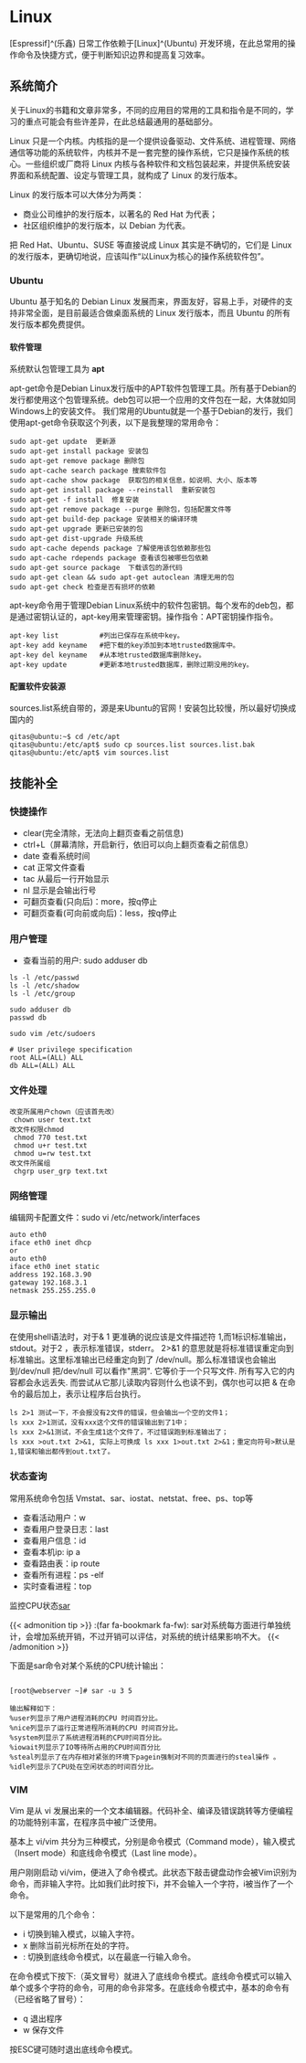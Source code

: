 # Linux


[Espressif]^(乐鑫) 日常工作依赖于[Linux]^(Ubuntu) 开发环境，在此总常用的操作命令及快捷方式，便于判断知识边界和提高复习效率。

## 系统简介

关于Linux的书籍和文章非常多，不同的应用目的常用的工具和指令是不同的，学习的重点可能会有些许差异，在此总结最通用的基础部分。

Linux 只是一个内核。内核指的是一个提供设备驱动、文件系统、进程管理、网络通信等功能的系统软件，内核并不是一套完整的操作系统，它只是操作系统的核心。一些组织或厂商将 Linux 内核与各种软件和文档包装起来，并提供系统安装界面和系统配置、设定与管理工具，就构成了 Linux 的发行版本。

Linux 的发行版本可以大体分为两类：

* 商业公司维护的发行版本，以著名的 Red Hat 为代表；
* 社区组织维护的发行版本，以 Debian 为代表。

把 Red Hat、Ubuntu、SUSE 等直接说成 Linux 其实是不确切的，它们是 Linux 的发行版本，更确切地说，应该叫作“以Linux为核心的操作系统软件包”。

### Ubuntu

Ubuntu 基于知名的 Debian Linux 发展而来，界面友好，容易上手，对硬件的支持非常全面，是目前最适合做桌面系统的 Linux 发行版本，而且 Ubuntu 的所有发行版本都免费提供。

#### 软件管理

系统默认包管理工具为 **apt**

apt-get命令是Debian Linux发行版中的APT软件包管理工具。所有基于Debian的发行都使用这个包管理系统。deb包可以把一个应用的文件包在一起，大体就如同Windows上的安装文件。
我们常用的Ubuntu就是一个基于Debian的发行，我们使用apt-get命令获取这个列表，以下是我整理的常用命令：

```apt-get
sudo apt-get update  更新源
sudo apt-get install package 安装包
sudo apt-get remove package 删除包
sudo apt-cache search package 搜索软件包
sudo apt-cache show package  获取包的相关信息，如说明、大小、版本等
sudo apt-get install package --reinstall  重新安装包
sudo apt-get -f install  修复安装
sudo apt-get remove package --purge 删除包，包括配置文件等
sudo apt-get build-dep package 安装相关的编译环境
sudo apt-get upgrade 更新已安装的包
sudo apt-get dist-upgrade 升级系统
sudo apt-cache depends package 了解使用该包依赖那些包
sudo apt-cache rdepends package 查看该包被哪些包依赖
sudo apt-get source package  下载该包的源代码
sudo apt-get clean && sudo apt-get autoclean 清理无用的包
sudo apt-get check 检查是否有损坏的依赖

```

apt-key命令用于管理Debian Linux系统中的软件包密钥。每个发布的deb包，都是通过密钥认证的，apt-key用来管理密钥。操作指令：APT密钥操作指令。

```apt-get
apt-key list          #列出已保存在系统中key。
apt-key add keyname   #把下载的key添加到本地trusted数据库中。
apt-key del keyname   #从本地trusted数据库删除key。
apt-key update        #更新本地trusted数据库，删除过期没用的key。

```


#### 配置软件安装源

sources.list系统自带的，源是来Ubuntu的官网！安装包比较慢，所以最好切换成国内的

```sources.list
qitas@ubuntu:~$ cd /etc/apt
qitas@ubuntu:/etc/apt$ sudo cp sources.list sources.list.bak
qitas@ubuntu:/etc/apt$ vim sources.list
```




## 技能补全


### 快捷操作


* clear(完全清除，无法向上翻页查看之前信息)
* ctrl+L（屏幕清除，开启新行，依旧可以向上翻页查看之前信息）
* date 查看系统时间
* cat 正常文件查看
* tac 从最后一行开始显示
* nl 显示是会输出行号
* 可翻页查看(只向后)：more，按q停止
* 可翻页查看(可向前或向后)：less，按q停止


### 用户管理

* 查看当前的用户:
sudo adduser db
```
ls -l /etc/passwd
ls -l /etc/shadow
ls -l /etc/group
```

```
sudo adduser db
passwd db
```

```
sudo vim /etc/sudoers

# User privilege specification
root ALL=(ALL) ALL
db ALL=(ALL) ALL
```


### 文件处理

```
改变所属用户chown（应该首先改）
​ chown user text.txt
改文件权限chmod
​ chmod 770 test.txt
​ chmod u+r test.txt
​ chmod u=rw test.txt
改文件所属组
 chgrp user_grp text.txt
```

### 网络管理



编辑网卡配置文件：sudo vi /etc/network/interfaces
```
auto eth0
iface eth0 inet dhcp
or
auto eth0
iface eth0 inet static
address 192.168.3.90
gateway 192.168.3.1
netmask 255.255.255.0
```

### 显示输出


在使用shell语法时，对于& 1 更准确的说应该是文件描述符 1,而1标识标准输出，stdout。对于2 ，表示标准错误，stderr。
2>&1 的意思就是将标准错误重定向到标准输出。这里标准输出已经重定向到了 /dev/null。那么标准错误也会输出到/dev/null
把/dev/null 可以看作"黑洞". 它等价于一个只写文件. 所有写入它的内容都会永远丢失. 而尝试从它那儿读取内容则什么也读不到，偶尔也可以把 & 在命令的最后加上，表示让程序后台执行。

```ls
ls 2>1 测试一下，不会报没有2文件的错误，但会输出一个空的文件1；
ls xxx 2>1测试，没有xxx这个文件的错误输出到了1中；
ls xxx 2>&1测试，不会生成1这个文件了，不过错误跑到标准输出了；
ls xxx >out.txt 2>&1, 实际上可换成 ls xxx 1>out.txt 2>&1；重定向符号>默认是1,错误和输出都传到out.txt了。
```


### 状态查询


常用系统命令包括 Vmstat、sar、iostat、netstat、free、ps、top等

* 查看活动用户：w
* 查看用户登录日志：last
* 查看用户信息：id
* 查看本机ip: ip a
* 查看路由表：ip route
* 查看所有进程：ps -elf
* 实时查看进程：top

监控CPU状态[sar](https://www.cnblogs.com/liyongsan/p/7459523.html)

{{< admonition tip >}}
:(far fa-bookmark fa-fw): sar对系统每方面进行单独统计，会增加系统开销，不过开销可以评估，对系统的统计结果影响不大。
{{< /admonition >}}

下面是sar命令对某个系统的CPU统计输出：

```sar

[root@webserver ~]# sar -u 3 5

输出解释如下：
%user列显示了用户进程消耗的CPU 时间百分比。
%nice列显示了运行正常进程所消耗的CPU 时间百分比。
%system列显示了系统进程消耗的CPU时间百分比。
%iowait列显示了IO等待所占用的CPU时间百分比
%steal列显示了在内存相对紧张的环境下pagein强制对不同的页面进行的steal操作 。
%idle列显示了CPU处在空闲状态的时间百分比。
```


### VIM

Vim 是从 vi 发展出来的一个文本编辑器。代码补全、编译及错误跳转等方便编程的功能特别丰富，在程序员中被广泛使用。

基本上 vi/vim 共分为三种模式，分别是命令模式（Command mode），输入模式（Insert mode）和底线命令模式（Last line mode）。 

用户刚刚启动 vi/vim，便进入了命令模式。此状态下敲击键盘动作会被Vim识别为命令，而非输入字符。比如我们此时按下i，并不会输入一个字符，i被当作了一个命令。

以下是常用的几个命令：

* i 切换到输入模式，以输入字符。
* x 删除当前光标所在处的字符。
* : 切换到底线命令模式，以在最底一行输入命令。

在命令模式下按下:（英文冒号）就进入了底线命令模式。底线命令模式可以输入单个或多个字符的命令，可用的命令非常多。在底线命令模式中，基本的命令有（已经省略了冒号）：

* q 退出程序
* w 保存文件

按ESC键可随时退出底线命令模式。
